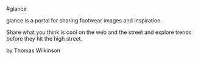#glance

glance is a portal for sharing footwear images and inspiration.

Share what you think is cool on the web and the street and explore trends before they hit the high street.

by Thomas Wilkinson